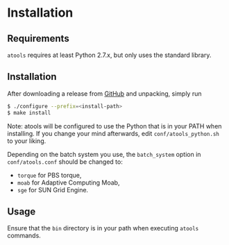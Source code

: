 # Installation

## Requirements
`atools` requires at least Python 2.7.x, but only uses the standard
library.


## Installation
After downloading a release from
[GitHub](https://github.com/gjbex/atools/releases) and unpacking, simply
run
```bash
$ ./configure --prefix=<install-path>
$ make install
```
Note: atools will be configured to use the Python that is in your PATH
when installing.  If you change your mind afterwards, edit
`conf/atools_python.sh` to your liking.

Depending on the batch system you use, the `batch_system` option in
`conf/atools.conf` should be changed to:
* `torque` for PBS torque,
* `moab` for Adaptive Computing Moab,
* `sge` for SUN Grid Engine.


## Usage
Ensure that the `bin` directory is in your path when executing `atools`
commands.
